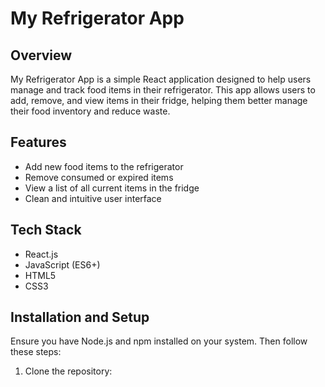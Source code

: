 # My Refrigerator App

## Overview

My Refrigerator App is a simple React application designed to help users manage and track food items in their refrigerator. This app allows users to add, remove, and view items in their fridge, helping them better manage their food inventory and reduce waste.

## Features

- Add new food items to the refrigerator
- Remove consumed or expired items
- View a list of all current items in the fridge
- Clean and intuitive user interface

## Tech Stack

- React.js
- JavaScript (ES6+)
- HTML5
- CSS3

## Installation and Setup

Ensure you have Node.js and npm installed on your system. Then follow these steps:

1. Clone the repository:
